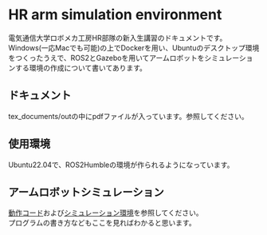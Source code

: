 # **HR arm simulation environment**

電気通信大学ロボメカ工房HR部隊の新入生講習のドキュメントです。  
Windows(一応Macでも可能)の上でDockerを用い、Ubuntuのデスクトップ環境をつくったうえで、ROS2とGazeboを用いてアームロボットをシミュレーションする環境の作成について書いてあります。

## ドキュメント
tex_documents/outの中にpdfファイルが入っています。参照してください。

## 使用環境
Ubuntu22.04で、ROS2Humbleの環境が作られるようになっています。  

## アームロボットシミュレーション
[動作コード](https://github.com/rt-net/crane_x7_ros.git)および[シミュレーション環境](https://github.com/rt-net/crane_x7_description.git)を参照してください。  
プログラムの書き方などもここを見ればわかると思います。  
